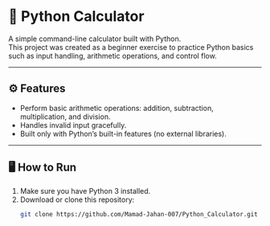 # 🧮 Python Calculator

A simple command-line calculator built with Python.  
This project was created as a beginner exercise to practice Python basics such as input handling, arithmetic operations, and control flow.

---

## ⚙️ Features
- Perform basic arithmetic operations: addition, subtraction, multiplication, and division.
- Handles invalid input gracefully.
- Built only with Python’s built-in features (no external libraries).

---

## 🖥️ How to Run
1. Make sure you have Python 3 installed.
2. Download or clone this repository:
   ```bash
   git clone https://github.com/Mamad-Jahan-007/Python_Calculator.git
